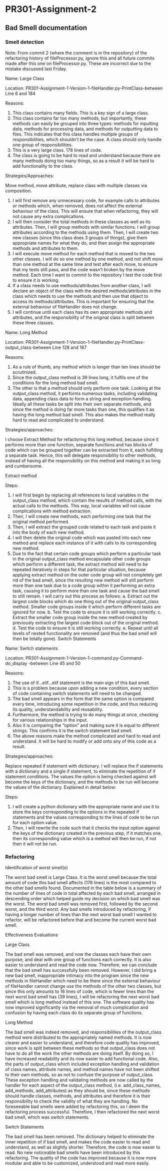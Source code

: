 # PR301-Assignment-2

## Bad Smell documentation

### Smell detection

Note: From commit 2 (where the comment is in the repository) of the refactoring history of fileProcessor.py, ignore this and all future commits made after this one on fileProcessor.py. These are incorrect due to the mistake discussed last Friday. 

Name: Large Class

Location:
PR301-Assignment-1-Version-1-fileHandler.py-PrintClass-between Line 6 and 184

Reasons:

1.	This class contains many fields. This is a key sign of a large class. 
2.	This class contains far too many methods, but importantly, these methods can easily be grouped into three types: methods for inputting data, methods for processing data, and methods for outputting data to files. This indicates that this class handles multiple groups of responsibilities, which shouldn’t be the case. A class should only handle one group of responsibilities.
3.	This is a very large class. 178 lines of code. 
4.	The class is going to be hard to read and understand because there are many methods doing too many things, so as a result it will be hard to add functionality to the class.

Strategies/Approaches:

Move method, move attribute, replace class with multiple classes via composition. 
1.	I will first remove any unnecessary code, for example calls to attributes or methods which, when removed, does not affect the external behaviour of the class. This will ensure that when refactoring, they will not cause any extra complications. 
2.	I will then consider the total methods in these classes as well as its attributes. Then, I will group methods with similar functions. I will group attributes according to the methods using them. Then, I will create two new classes (since this class does 3 groups of things), give them appropriate names for what they do, and then assign the appropriate methods and attributes to them. 
3.	I will execute move method for each method that is moved to the two other classes. I will do so one method by one method, and not shift more than one method at the same time and test after each move, to ensure that my tests still pass, and the code wasn’t broken by the move method. Each time I want to commit to the repository I test the code first to ensure it is working.
4.	If a class needs to use methods/attributes from another class, I will declare an object of the class with the desired methods/attributes in the class which needs to use the methods and then use that object to access its methods/attributes. This is important for ensuring that the external behaviour of fileHandler does not change. 
5.	I will continue until each class has its own appropriate methods and attributes, and the responsibility of the original class is split between these three classes. 

Name: Long Method

Location: 
PR301-Assignment-1-Version-1-fileHandler.py-PrintClass-output_class-between Line 128 and 167 

Reasons: 

1.	As a rule of thumb, any method which is longer than ten lines should be scrutinized. 
2.	Since the output_class method is 39 lines long, it fulfils one of the conditions for the long method bad smell.
3.	The other is that a method should only perform one task. Looking at the output_class method, it performs numerous tasks, including validating data, appending class data to form a string and exception handling. Ideally all these tasks be split into their own separate methods, and since the method is doing far more tasks than one, this qualifies it as having the long method bad smell. This also makes the method really hard to read and complicated to understand.

Strategies/approaches:

I choose Extract Method for refactoring this long method, because since it performs more than one function, separate functions and has blocks of code which can be grouped together can be extracted from it, each fulfilling a separate task. Hence, this will delegate responsibility to other methods, instead of having all the responsibility on this method and making it so long and cumbersome. 

Extract method

Steps:

1.	I will first begin by replacing all references to local variables in the output_class method, which contain the results of method calls, with the actual calls to the methods. This way, local variables will not cause complications with method extraction. 
2.	Then, I will create new methods, each performing one task that the original method performed. 
3.	Then, I will extract the grouped code related to each task and paste it into the body of each new method.
4.	I will then delete the original code which was pasted into each new method and replace each instance of it with calls to its corresponding new method.
5.	Due to the fact that certain code groups which perform a particular task in the original output_class method encapsulate other code groups which perform a different task, the extract method will need to be repeated iteratively in steps for that particular situation, because applying extract method on the outer code group will not completely get rid of the bad smell, since the resulting new method will still perform more than one task due to a code group within it performing an extra task, causing it to perform more than one task and cause the bad smell to still remain. I will carry out this process as follows:
a.	Extract out the largest code blocks which do one thing out of the original output_class method. Smaller code groups inside it which perform different tasks are ignored for now.
b.	Test the code to ensure it is still working correctly.
c.	Extract the smaller code group inside the new method created by previously extracting the largest code block out of the original method. 
d.	Test the code to ensure it is still working correctly. 
e.	Repeat until all levels of nested functionality are removed (and thus the bad smell will then be totally gone). 
Switch Statements

Name: Switch statements

Location: 
PR301-Assignment-1-Version-1-command.py-Command-do_display -between Line 45 and 50

Reasons:

1.	The use of if…elif…elif statement is the main sign of this bad smell. 
2.	This is a problem because upon adding a new condition, every section of code containing switch statements will need to be changed. 
3.	The bad smell appears in the form that the same option is compared every time, introducing some repetition in the code, and thus reducing its quality, understandability and reusability. 
4.	Furthermore, the method is trying to do many things at once, checking for various relationships in the input. 
5.	Also it is comparing the “option” and making sure it is equal to different strings. This confirms it is the switch statement bad smell.
6.	The above reasons make the method complicated and hard to read and understand. It will be hard to modify or add onto any of this code as a result.

Strategies/approaches:

Replace repeated if statement with dictionary.
I will replace the if statements with a dictionary and a single if statement, to eliminate the repetition of if statement conditions. The values the option is being checked against will become the keys of the dictionary, and the methods to be run will become the values of the dictionary. Explained in detail below:

Steps:

1.	I will create a python dictionary with the appropriate name and use it to store the keys corresponding to the options in the repeated if statements and the values corresponding to the lines of code to be run for each option value.
2.	Then, I will rewrite the code such that it checks the input option against the keys of the dictionary created in the previous step, if it matches one, then its corresponding value which is a method will then be run, if not then it will not be run. 

### Refactoring

Identification of worst smell(s)

The worst bad smell is Large Class. It is the worst smell because the total amount of code this bad smell affects (178 lines) is the most compared to the other bad smells found. Documented in the table below is a summary of the number of lines of code in total affected by each bad smell, arranged in descending order which helped guide my decision on which bad smell was the worst. The worst bad smell was removed first, followed by the second worst, and the third worst. Any bad smells introduced by refactoring, if having a longer number of lines than the next worst bad smell I wanted to refactor, will be refactored before that and become the current worst bad smell. 

Effectiveness Evaluations

Large Class

The bad smell was removed, and now the classes each have their own purpose, and deal with one group of functions each correctly. It is also easier to understand and read the code now. Therefore, we can conclude that the bad smell has successfully been removed. However, I did bring a new bad smell, inappropriate intimacy into the program since the new methods in fileHandler which need to be there since the external behaviour of fileHandler cannot change use the methods of the other two classes, but since this only amounts to 16 lines of code, which is fewer lines than the next worst bad smell has (39 lines), I will be refactoring the next worst bad smell which is long method instead of this one. The software quality has now improved significantly via the removal of much complication and confusion by having each class do its separate group of functions. 

Long Method

The bad smell was indeed removed, and responsibilities of the output_class method were distributed to the appropriately named methods. It is now clearer and easier to understand, and therefore code quality has improved, since work is split between these methods so that output_class does not have to do all the work the other methods are doing itself. By doing so, I have increased readability and its now easier to add functional code. Also, the parts of output_class which included exception handling and validation of class names, attribute names, and method names have not been shifted to their own methods, so as not to confuse the purpose of output_class. These exception handling and validating methods are now called by the handler for each aspect of the output_class method, (i.e. add_class_names, add_methods, add_attributes) as they should be, since these methods should handle classes, methods, and attributes and therefore it is their responsibility to check the validity of what they are handling. No foreseeable bad smells were added by refactoring this, so I deem the refactoring process successful. Therefore, I then refactored the next worst bad smell, which was switch statements.  

Switch Statements

The bad smell has been removed. The dictionary helped to eliminate the inner repetition of if bad smell, and makes the code easier to read and understand, as well as slightly shorter. Therefore, the code is now easier to read. No new noticeable bad smells have been introduced by this refactoring. The quality of the code has improved because it is now more modular and able to be customized, understood and read more easily. 
